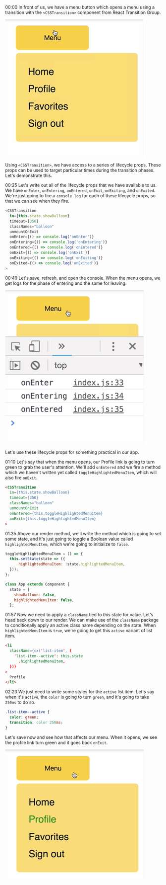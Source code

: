 00:00 In front of us, we have a menu button which opens a menu using a transition with the `<CSSTransition>` component from React Transition Group. 

![Menu](../images/react-fine-tune-transitions-with-react-transition-group-s-lifecycle-props-menu.png)

Using `<CSSTransition>`, we have access to a series of lifecycle props. These props can be used to target particular times during the transition phases. Let's demonstrate this.

00:25 Let's write out all of the lifecycle props that we have available to us. We have `onEnter`, `onEntering`, `onEntered`, `onExit`, `onExiting`, and `onExited`. We're just going to fire a `console.log` for each of these lifecycle props, so that we can see when they fire.

```js
<CSSTransition
  in={this.state.showBalloon}
  timeout={350}
  classNames="balloon"
  unmountOnExit
  onEnter={() => console.log('onEnter')}
  onEntering={() => console.log('onEntering')}
  onEntered={() => console.log('onEntered')}
  onExit={() => console.log('onExit')}
  onExiting={() => console.log('onExiting')}
  onExited={() => console.log('onExited')}
>
```

00:49 Let's save, refresh, and open the console. When the menu opens, we get logs for the phase of entering and the same for leaving. 

![Phase Log](../images/react-fine-tune-transitions-with-react-transition-group-s-lifecycle-props-phase-log.png)

Let's use these lifecycle props for something practical in our app.

01:10 Let's say that when the menu opens, our Profile link is going to turn green to grab the user's attention. We'll add `onEntered` and we fire a method which we haven't written yet called `toggleHighlightedMenuItem`, which will also fire `onExit`.

```html
<CSSTransition
  in={this.state.showBalloon}
  timeout={350}
  classNames="balloon"
  unmountOnExit
  onEntered={this.toggleHighlightedMenuItem}
  onExit={this.toggleHighlightedMenuItem}
>
```

01:35 Above our render method, we'll write the method which is going to set some state, and it's just going to toggle a Boolean value called `highlightedMenuItem`, which we're going to initialize to `false`.

```js
toggleHighlightedMenuItem = () => {
  this.setState(state => ({
      highlightedMenuItem: !state.highlightedMenuItem,
  }));
};
```

```js
class App extends Component {
  state = {
    showBalloon: false,
    highlightedMenuItem: false,
  };
```

01:57 Now we need to apply a `className` tied to this state for value. Let's head back down to our render. We can make use of the `className` package to conditionally apply an active class name depending on the state. When `highlightedMenuItem` is `true`, we're going to get this `active` variant of list item.

```html
<li
  className={cx('list-item', {
    'list-item--active': this.state
      .highlightedMenuItem,
  })}
>
  Profile
</li>
```

02:23 We just need to write some styles for the `active` list item. Let's say when it's `active`, the `color` is going to turn `green`, and it's going to take `250ms` to do so. 

```css
.list-item--active {
  color: green;
  transition: color 250ms;
}
```

Let's save now and see how that affects our menu. When it opens, we see the profile link turn green and it goes back `onExit`.

![Green Profile](../images/react-fine-tune-transitions-with-react-transition-group-s-lifecycle-props-green-profile.png)